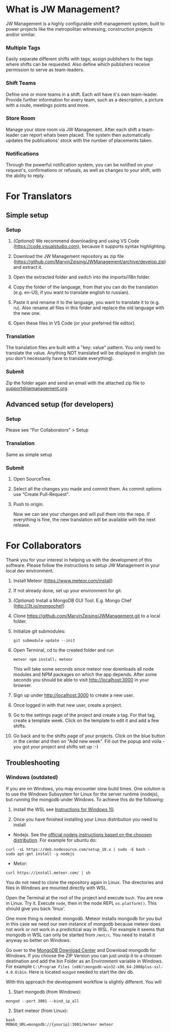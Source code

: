 # What is JW Management?

JW Management is a highly configurable shift management system, built to power projects like the metropolitan witnessing, construction projects and/or similar.

### Multiple Tags

Easily separate different shifts with tags; assign publishers to the tags where shifts can be requested. Also define which publishers receive permission to serve as team-leaders.

### Shift Teams

Define one or more teams in a shift. Each will have it's own team-leader. Provide further information for every team, such as a description, a picture with a route, meetings points and more.

### Store Room

Manage your store room via JW Management. After each shift a team-leader can report whats been placed. The system then automatically updates the publications' stock with the number of placements taken.

### Notifications

Through the powerful notification system, you can be notified on your request's, confirmations or refusals, as well as changes to your shift, with the ability to reply.

# For Translators

## Simple setup

### Setup

1. _(Optional)_ We recommend downloading and using VS Code (https://code.visualstudio.com), because it supports syntax highlighting.

2. Download the JW Management repository as zip file (https://github.com/MarvinZeising/JWManagement/archive/develop.zip) and extract it.

3. Open the extracted folder and switch into the imports/i18n folder.

4. Copy the folder of the language, from that you can do the translation (e.g. en-US, if you want to translate english to russian).

5. Paste it and rename it to the language, you want to translate it to (e.g. ru).
   Also rename all files in this folder and replace the old language with the new one.

6. Open these files in VS Code (or your preferred file editor).

### Translation

The translation files are built with a "key: value" pattern.
You only need to translate the value.
Anything NOT translated will be displayed in english (so you don't necessarily have to translate everything).

### Submit

Zip the folder again and send an email with the attached zip file to support@jwmanagement.org.

## Advanced setup (for developers)

### Setup

Please see "For Collaborators" > Setup

### Translation

Same as simple setup

### Submit

1. Open SourceTree.

2. Select all the changes you made and commit them. As commit options use "Create Pull-Request".

3. Push to origin.

   Now we can see your changes and will pull them into the repo.
   If everything is fine, the new translation will be available with the next release.

# For Collaborators

Thank you for your interest in helping us with the development of this software.
Please follow the instructions to setup JW Management in your local dev environment.

1. Install Meteor (https://www.meteor.com/install)

2. If not already done, set up your environment for git.

3. _(Optional)_ Install a MongoDB GUI Tool. E.g. Mongo Chef (http://3t.io/mongochef)

4. Clone https://github.com/MarvinZeising/JWManagement.git to a local folder.

5. Initialize git submodules:

   ```
   git submodule update --init
   ```

6. Open Terminal, cd to the created folder and run

   ```shell
   meteor npm install; meteor
   ```

   This will take some seconds since meteor now downloads all node modules and NPM packages on which the app depends.
   After some seconds you should be able to visit [http://localhost:3000](http://localhost:3000) in your browser.

7. Sign up under [http://localhost:3000](http://localhost:3000) to create a new user.

8. Once logged in with that new user, create a project.

9. Go to the settings page of the project and create a tag. For that tag, create a template week. Click on the template to edit it and add a few shifts.

10. Go back and to the shifts page of your projects. Click on the blue button in the center and then on "Add new week". Fill out the popup and voila - you got your project and shifts set up :-)

## Troubleshooting

### Windows (outdated)

If you are on Windows, you may encounter slow build times.
One solution is to use the Windows Subsystem for Linux for the server runtime (nodejs), but running the mongodb under Windows. To achieve this do the following:

1. Install the WSL see [Instructions for Windows 10](https://docs.microsoft.com/en-us/windows/wsl/install-win10).

2. Once you have finished installing your Linux distribution you need to install

  * Nodejs. See the [official nodejs instructions based on the choosen distribution](https://nodejs.org/en/download/package-manager/#debian-and-ubuntu-based-linux-distributions).
  For example for ubuntu do:
  ```
curl -sL https://deb.nodesource.com/setup_10.x | sudo -E bash -
sudo apt-get install -y nodejs
```

  * Metor:

   ```
   curl https://install.meteor.com/ | sh
   ```

  You do not need to clone the repository again in Linux. The directories and files in Windows are mounted directly with WSL.

  Open the Terminal at the root of the project and execute ``bash``. You are now in Linux. Try it. Execute ``node``, then in the node REPL ``os.platform()``. This should give you back 'linux'.

 One more thing is needed: mongodb. Meteor installs mongodb for you but in this case we need our own instance of mongodb because meteor does not work or not work in a predictical way in WSL. For example it seems that mongodb in WSL can only be started from ``/mnt/c``. You need to install it anyway so better on Windows.

  Go over to the [MongoDB Download Center](https://www.mongodb.com/download-center/community) and Download mongodb for Windows. If you choose the ZIP Version you can just unzip it to a choosen destination and add the bin Folder as an Environment variable in Windows. For example ``C:\Program Files (x86)\mongodb-win32-x86_64-2008plus-ssl-4.0.6\bin``.
  Here is located ``mongod`` needed to start the dev db.

  With this approach the development workflow is slightly different. You will

  1. Start mongodb (from Windows):

  ```mongod --port 3001 --bind_ip_all```

  2. Start meteor (from Linux):

  ```shell
  bash
  MONGO_URL=mongodb://{yourip}:3001/meteor meteor
  ```





